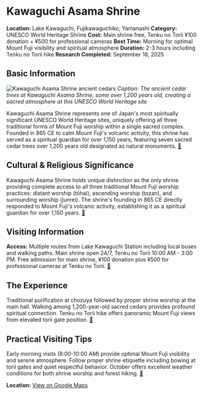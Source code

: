 # Kawaguchi Asama Shrine

**Location:** Lake Kawaguchi, Fujikawaguchiko, Yamanashi
**Category:** UNESCO World Heritage Shrine
**Cost:** Main shrine free, Tenku no Torii ¥100 donation + ¥500 for professional cameras
**Best Time:** Morning for optimal Mount Fuji visibility and spiritual atmosphere
**Duration:** 2-3 hours including Tenku no Torii hike
**Research Completed:** September 18, 2025

## Basic Information

![Kawaguchi Asama Shrine ancient cedars](https://upload.wikimedia.org/wikipedia/commons/8/8b/Kawaguchi-asama-jinja_sugi_%282%2C3%29.JPG)
*Caption: The ancient cedar trees at Kawaguchi Asama Shrine, some over 1,200 years old, creating a sacred atmosphere at this UNESCO World Heritage site*

Kawaguchi Asama Shrine represents one of Japan's most spiritually significant UNESCO World Heritage sites, uniquely offering all three traditional forms of Mount Fuji worship within a single sacred complex. Founded in 865 CE to calm Mount Fuji's volcanic activity, this shrine has served as a spiritual guardian for over 1,150 years, featuring seven sacred cedar trees over 1,200 years old designated as natural monuments. [🔗](https://www.yamanashi-kankou.jp/english/explore-by-area/fujisan-fujigoko/kawaguchiko-asama-shrine.html)

## Cultural & Religious Significance

Kawaguchi Asama Shrine holds unique distinction as the only shrine providing complete access to all three traditional Mount Fuji worship practices: distant worship (tōhai), ascending worship (tozan), and surrounding worship (junrei). The shrine's founding in 865 CE directly responded to Mount Fuji's volcanic activity, establishing it as a spiritual guardian for over 1,150 years. [🔗](https://whc.unesco.org/en/list/1418/)

## Visiting Information

**Access:** Multiple routes from Lake Kawaguchi Station including local buses and walking paths. Main shrine open 24/7, Tenku no Torii 10:00 AM - 3:00 PM. Free admission for main shrine, ¥100 donation plus ¥500 for professional cameras at Tenku no Torii. [🔗](https://www.mount-fuji-hotels.com/kawaguchi-asama-shrine/)

## The Experience

Traditional purification at chozuya followed by proper shrine worship at the main hall. Walking among 1,200-year-old sacred cedars provides profound spiritual connection. Tenku no Torii hike offers panoramic Mount Fuji views from elevated torii gate position. [🔗](https://en.japantravel.com/yamanashi/kawaguchi-asama-shrine/33766)

## Practical Visiting Tips

Early morning visits (8:00-10:00 AM) provide optimal Mount Fuji visibility and serene atmosphere. Follow proper shrine etiquette including bowing at torii gates and quiet respectful behavior. October offers excellent weather conditions for both shrine worship and forest hiking. [🔗](https://www.yamanashi-kankou.jp/english/)

**Location:** [View on Google Maps](https://maps.google.com/maps?q=35.5310694,138.7749967)
